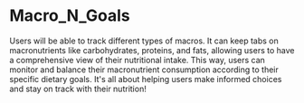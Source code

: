 # Macro_N_Goals
Users will be able to track different types of macros.
It can keep tabs on macronutrients like carbohydrates, proteins, and fats, allowing users to have a comprehensive view of their nutritional intake.
This way, users can monitor and balance their macronutrient consumption according to their specific dietary goals.
It's all about helping users make informed choices and stay on track with their nutrition!
